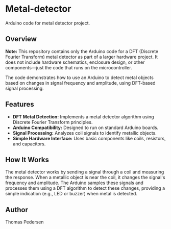 # Metal-detector

Arduino code for metal detector project.

## Overview

**Note:** This repository contains only the Arduino code for a DFT (Discrete Fourier Transform) metal detector as part of a larger hardware project. It does not include hardware schematics, enclosure design, or other components—just the code that runs on the microcontroller.

The code demonstrates how to use an Arduino to detect metal objects based on changes in signal frequency and amplitude, using DFT-based signal processing.

## Features

- **DFT Metal Detection:** Implements a metal detector algorithm using Discrete Fourier Transform principles.
- **Arduino Compatibility:** Designed to run on standard Arduino boards.
- **Signal Processing:** Analyzes coil signals to identify metallic objects.
- **Simple Hardware Interface:** Uses basic components like coils, resistors, and capacitors.

## How It Works

The metal detector works by sending a signal through a coil and measuring the response. When a metallic object is near the coil, it changes the signal's frequency and amplitude. The Arduino samples these signals and processes them using a DFT algorithm to detect these changes, providing a simple indication (e.g., LED or buzzer) when metal is detected.


## Author

Thomas Pedersen
